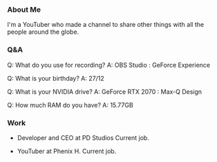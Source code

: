 ### About Me

I'm a YouTuber who made a channel to share other things with all the people around the globe.

### Q&A

Q: What do you use for recording?
  A: OBS Studio : GeForce Experience
  
Q: What is your birthday?
  A: 27/12

Q: What is your NVIDIA drive?
  A: GeForce RTX 2070 : Max-Q Design
  
Q: How much RAM do you have?
  A: 15.77GB
  
### Work

- Developer and CEO at PD Studios
  Current job.
  
- YouTuber at Phenix H.
  Current job.
  
